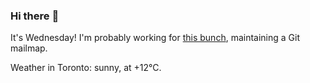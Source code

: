 ### Hi there :wave:

It's Wednesday! I'm probably working for [this bunch](https://github.com/kohofinancial), maintaining a Git mailmap.

Weather in Toronto: sunny, at +12°C.
